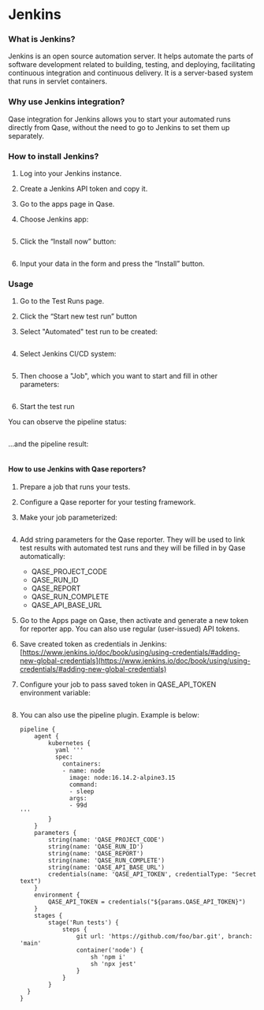 # Jenkins

### What is Jenkins?

Jenkins is an open source automation server. It helps automate the parts of software development related to building, testing, and deploying, facilitating continuous integration and continuous delivery. It is a server-based system that runs in servlet containers.

### Why use Jenkins integration?

Qase integration for Jenkins allows you to start your automated runs directly from Qase, without the need to go to Jenkins to set them up separately.

### How to install Jenkins? <a href="#h_29ba35be48" id="h_29ba35be48"></a>

1. Log into your Jenkins instance.
2. Create a Jenkins API token and copy it.
3. Go to the apps page in Qase.
4.  Choose Jenkins app:



    <figure><img src="https://downloads.intercomcdn.com/i/o/705068961/11a10bd6b41101e09f630a64/Untitled+(15).png" alt=""><figcaption></figcaption></figure>
5.  Click the “Install now” button:



    <figure><img src="https://downloads.intercomcdn.com/i/o/705069373/690cf4f9c37b44355c20899b/Untitled+(16).png" alt=""><figcaption></figcaption></figure>
6. Input your data in the form and press the “Install” button.

### Usage <a href="#h_511df78dc7" id="h_511df78dc7"></a>

1. Go to the Test Runs page.
2. Click the “Start new test run” button
3.  Select "Automated" test run to be created:



    <figure><img src="https://downloads.intercomcdn.com/i/o/705071104/ddb1e58a947740c0ba2fb329/Untitled+(18).png" alt=""><figcaption></figcaption></figure>
4.  Select Jenkins CI/CD system:



    <figure><img src="https://downloads.intercomcdn.com/i/o/705071410/83fa2e2116e8a5b36af3d739/Untitled+(19).png" alt=""><figcaption></figcaption></figure>
5.  Then choose a "Job", which you want to start and fill in other parameters:



    <figure><img src="https://downloads.intercomcdn.com/i/o/705071625/ba330a20609aeceb4e89d0d3/Untitled+(20).png" alt=""><figcaption></figcaption></figure>
6. Start the test run

You can observe the pipeline status:

<figure><img src="https://downloads.intercomcdn.com/i/o/705072043/660e9836aa3be8fd6b49ed97/Untitled+(21).png" alt=""><figcaption></figcaption></figure>

...and the pipeline result:

<figure><img src="https://downloads.intercomcdn.com/i/o/705072437/b639291d38d562071363da42/Untitled+(22).png" alt=""><figcaption></figcaption></figure>

#### How to use Jenkins with Qase reporters? <a href="#h_e8b120b92f" id="h_e8b120b92f"></a>

1. Prepare a job that runs your tests.
2. Configure a Qase reporter for your testing framework.
3.  Make your job parameterized:



    <figure><img src="https://downloads.intercomcdn.com/i/o/705073289/38a3c5544cccfa5f804936e9/Untitled+(23).png" alt=""><figcaption></figcaption></figure>
4. Add string parameters for the Qase reporter. They will be used to link test results with automated test runs and they will be filled in by Qase automatically:
   * QASE\_PROJECT\_CODE
   * QASE\_RUN\_ID
   * QASE\_REPORT
   * QASE\_RUN\_COMPLETE
   * QASE\_API\_BASE\_URL
5. Go to the Apps page on Qase, then activate and generate a new token for reporter app. You can also use regular (user-issued) API tokens.
6. Save created token as credentials in Jenkins: [https://www.jenkins.io/doc/book/using/using-credentials/#adding-new-global-credentials](https://www.jenkins.io/doc/book/using/using-credentials/#adding-new-global-credentials)
7.  Configure your job to pass saved token in QASE\_API\_TOKEN environment variable:



    <figure><img src="https://downloads.intercomcdn.com/i/o/705074174/55dc555d9dabdb55cefc9d4d/Untitled+(24).png" alt=""><figcaption></figcaption></figure>
8.  You can also use the pipeline plugin. Example is below:

    ```
    pipeline {
        agent {
            kubernetes {
              yaml '''
              spec:
                containers:
                - name: node
                  image: node:16.14.2-alpine3.15
                  command:
                  - sleep
                  args:
                  - 99d
    '''
            }
        }
        parameters {
            string(name: 'QASE_PROJECT_CODE')
            string(name: 'QASE_RUN_ID')
            string(name: 'QASE_REPORT')
            string(name: 'QASE_RUN_COMPLETE')
            string(name: 'QASE_API_BASE_URL')
            credentials(name: 'QASE_API_TOKEN', credentialType: "Secret text")
        }
        environment { 
            QASE_API_TOKEN = credentials("${params.QASE_API_TOKEN}") 
        }
        stages {
            stage('Run tests') {
                steps {
                    git url: 'https://github.com/foo/bar.git', branch: 'main'
                    container('node') {
                        sh 'npm i'
                        sh 'npx jest'
                    }
                }
            }
      }
    }
    ```
